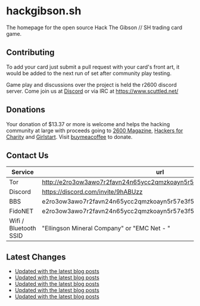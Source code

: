 # hackgibson.sh
The homepage for the open source Hack The Gibson // SH trading card game.


## Contributing

To add your card just submit a pull request with your card's front art, it would be added to the next run of set after community play testing.

Game play and discussions over the project is held the r2600 discord server. Come join us at [Discord](https://discord.com/invite/9hABUzz) or via IRC at https://www.scuttled.net/


## Donations

Your donation of $13.37 or more is welcome and helps the hacking community at large with proceeds going to [2600 Magazine](https://2600.com/), [Hackers for Charity](https://hackersforcharity.org) and [Girlstart](https://girlstart.org).  Visit [buymeacoffee](https://www.buymeacoffee.com/hackgibson.sh) to donate.


## Contact Us

Service | url
-|-
Tor | http://e2ro3ow3awo7r2favn24n65ycc2qmzkoayn5r57e3f56nvjwdcgg32ad.onion
Discord | https://discord.com/invite/9hABUzz
BBS | e2ro3ow3awo7r2favn24n65ycc2qmzkoayn5r57e3f56nvjwdcgg32ad.onion:23
FidoNET | e2ro3ow3awo7r2favn24n65ycc2qmzkoayn5r57e3f56nvjwdcgg32ad.onion:24554
Wifi / Bluetooth SSID | "Ellingson Mineral Company" or "EMC Net - <fidonet address>"

## Latest Changes
<!-- BLOG-POST-LIST:START -->
- [Updated with the latest blog posts](https://github.com/DFW2600/hackgibson.sh/commit/be2639d3988fafc60fc257aa07a10cd0834cb783)
- [Updated with the latest blog posts](https://github.com/DFW2600/hackgibson.sh/commit/d6f4411f15b31a3f4c7f6f3c3f5fa0645726dd5c)
- [Updated with the latest blog posts](https://github.com/DFW2600/hackgibson.sh/commit/a49bf6db8c019c5d8448b5e552ae9b6f25dba191)
- [Updated with the latest blog posts](https://github.com/DFW2600/hackgibson.sh/commit/c09f2b1e8e07106c0f5d21a15eab633127aa891d)
- [Updated with the latest blog posts](https://github.com/DFW2600/hackgibson.sh/commit/1186f822ca5f7229f3c8a7f06b235059cfe3d414)
<!-- BLOG-POST-LIST:END -->
